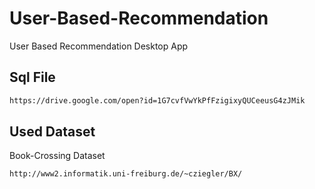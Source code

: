 # User-Based-Recommendation
User Based Recommendation Desktop App

## Sql File
```bash
https://drive.google.com/open?id=1G7cvfVwYkPfFzigixyQUCeeusG4zJMik
```
## Used Dataset
Book-Crossing Dataset
```bash
http://www2.informatik.uni-freiburg.de/~cziegler/BX/
```
